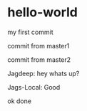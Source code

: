 # hello-world 


my first commit



commit from master1

commit from master2


Jagdeep: hey whats up?

Jags-Local: Good


ok done